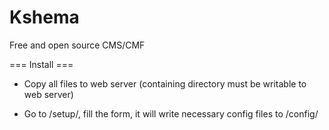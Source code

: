 Kshema
======

Free and open source CMS/CMF


=== Install ===

* Copy all files to web server (containing directory must be writable to web server)

* Go to /setup/, fill the form, it will write necessary config files to /config/

